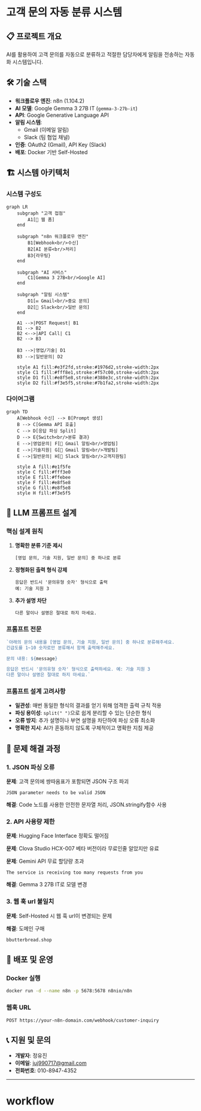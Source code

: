 # 고객 문의 자동 분류 시스템

## 📋 프로젝트 개요

AI를 활용하여 고객 문의를 자동으로 분류하고 적절한 담당자에게 알림을 전송하는 자동화 시스템입니다.


## 🛠️ 기술 스택

- **워크플로우 엔진**: n8n (1.104.2)
- **AI 모델**: Google Gemma 3 27B IT (`gemma-3-27b-it`)
- **API**: Google Generative Language API
- **알림 시스템**: 
  - Gmail (이메일 알림)
  - Slack (팀 협업 채널)
- **인증**: OAuth2 (Gmail), API Key (Slack)
- **배포**: Docker 기반 Self-Hosted

## 🏗️ 시스템 아키텍처


### 시스템 구성도

```mermaid
graph LR
    subgraph "고객 접점"
        A1[📝 웹 폼]
    end
    
    subgraph "n8n 워크플로우 엔진"
        B1[Webhook<br/>수신]
        B2[AI 분류<br/>처리]
        B3{라우팅}
    end
    
    subgraph "AI 서비스"
        C1[Gemma 3 27B<br/>Google AI]
    end
    
    subgraph "알림 시스템"
        D1[✉️ Gmail<br/>중요 문의]
        D2[💬 Slack<br/>일반 문의]
    end
    
    A1 -->|POST Request| B1
    B1 --> B2
    B2 <-->|API Call| C1
    B2 --> B3
    
    B3 -->|영업/기술| D1
    B3 -->|일반문의| D2
    
    style A1 fill:#e3f2fd,stroke:#1976d2,stroke-width:2px
    style C1 fill:#fff8e1,stroke:#f57c00,stroke-width:2px
    style D1 fill:#e8f5e8,stroke:#388e3c,stroke-width:2px
    style D2 fill:#f3e5f5,stroke:#7b1fa2,stroke-width:2px
```


### 다이어그램

```mermaid
graph TD
    A[Webhook 수신] --> B[Prompt 생성]
    B --> C[Gemma API 호출]
    C --> D[응답 파싱 Split]
    D --> E{Switch<br/>분류 결과}
    E -->|영업문의| F[📧 Gmail 알림<br/>영업팀]
    E -->|기술지원| G[📧 Gmail 알림<br/>개발팀]
    E -->|일반문의| H[💬 Slack 알림<br/>고객지원팀]
    
    style A fill:#e1f5fe
    style C fill:#fff3e0
    style E fill:#ffebee
    style F fill:#e8f5e8
    style G fill:#e8f5e8
    style H fill:#f3e5f5
```




## 🤖 LLM 프롬프트 설계

### 핵심 설계 원칙

1. **명확한 분류 기준 제시**
   ```
   [영업 문의, 기술 지원, 일반 문의] 중 하나로 분류
   ```

2. **정형화된 출력 형식 강제**
   ```
   응답은 반드시 '문의유형 숫자' 형식으로 출력
   예: 기술 지원 3
   ```

3. **추가 설명 차단**
   ```
   다른 말이나 설명은 절대로 하지 마세요.
   ```

### 프롬프트 전문
```javascript
`아래의 문의 내용을 [영업 문의, 기술 지원, 일반 문의] 중 하나로 분류해주세요.
긴급도를 1~10 숫자로만 분류해서 함께 출력해주세요.

문의 내용: ${message}

응답은 반드시 '문의유형 숫자' 형식으로 출력하세요. 예: 기술 지원 3
다른 말이나 설명은 절대로 하지 마세요.`
```

### 프롬프트 설계 고려사항

- **일관성**: 매번 동일한 형식의 결과를 얻기 위해 엄격한 출력 규칙 적용
- **파싱 용이성**: `split(" ")`으로 쉽게 분리할 수 있는 단순한 형식
- **오류 방지**: 추가 설명이나 부연 설명을 차단하여 파싱 오류 최소화
- **명확한 지시**: AI가 혼동하지 않도록 구체적이고 명확한 지침 제공





## 🚨 문제 해결 과정

### 1. JSON 파싱 오류
**문제**: 고객 문의에 쌍따옴표가 포함되면 JSON 구조 파괴
```
JSON parameter needs to be valid JSON
```

**해결**: Code 노드를 사용한 안전한 문자열 처리, JSON.stringify함수 사용


### 2. API 사용량 제한

**문제**: Hugging Face Interface 정확도 떨어짐

**문제**: Clova Studio HCX-007 베타 버전이라 무료인줄 알았지만 유료

**문제**: Gemini API 무료 할당량 초과
```
The service is receiving too many requests from you
```

**해결**: Gemma 3 27B IT로 모델 변경


### 3. 웹 훅 url 불일치
**문제**: Self-Hosted 시 웹 훅 url이 변경되는 문제

**해결**: 도메인 구매
```
bbutterbread.shop
```





## 🔧 배포 및 운영

### Docker 실행
```bash
docker run -d --name n8n -p 5678:5678 n8nio/n8n
```


### 웹훅 URL
```
POST https://your-n8n-domain.com/webhook/customer-inquiry
```

## 📞 지원 및 문의

- **개발자**: 정유진
- **이메일**: juj990717@gmail.com
- **전화번호**: 010-8947-4352

---
# workflow
